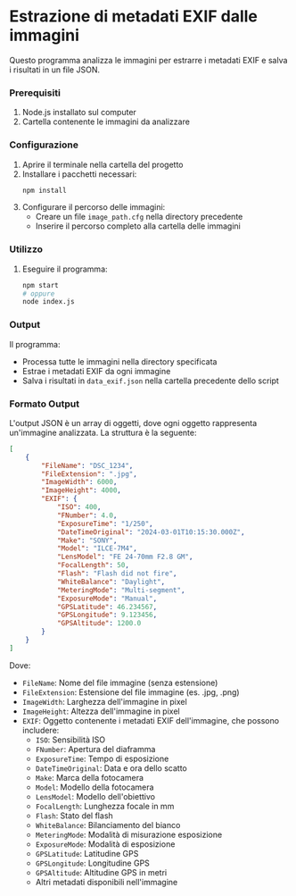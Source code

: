 # Estrazione di metadati EXIF dalle immagini

Questo programma analizza le immagini per estrarre i metadati EXIF e salva i risultati in un file JSON.

### Prerequisiti

1. Node.js installato sul computer
2. Cartella contenente le immagini da analizzare

### Configurazione

1. Aprire il terminale nella cartella del progetto
2. Installare i pacchetti necessari:
   ```bash
   npm install
   ```
3. Configurare il percorso delle immagini:
   - Creare un file `image_path.cfg` nella directory precedente
   - Inserire il percorso completo alla cartella delle immagini

### Utilizzo

1. Eseguire il programma:
   ```bash
   npm start
   # oppure
   node index.js
   ```

### Output

Il programma:
- Processa tutte le immagini nella directory specificata
- Estrae i metadati EXIF da ogni immagine
- Salva i risultati in `data_exif.json` nella cartella precedente dello script

### Formato Output

L'output JSON è un array di oggetti, dove ogni oggetto rappresenta un'immagine analizzata. La struttura è la seguente:

```json
[
	{
		"FileName": "DSC_1234",
		"FileExtension": ".jpg",
		"ImageWidth": 6000,
		"ImageHeight": 4000,
		"EXIF": {
			"ISO": 400,
			"FNumber": 4.0,
			"ExposureTime": "1/250",
			"DateTimeOriginal": "2024-03-01T10:15:30.000Z",
			"Make": "SONY",
			"Model": "ILCE-7M4",
			"LensModel": "FE 24-70mm F2.8 GM",
			"FocalLength": 50,
			"Flash": "Flash did not fire",
			"WhiteBalance": "Daylight",
			"MeteringMode": "Multi-segment",
			"ExposureMode": "Manual",
			"GPSLatitude": 46.234567,
			"GPSLongitude": 9.123456,
			"GPSAltitude": 1200.0
		}
	}
]
```

Dove:
- `FileName`: Nome del file immagine (senza estensione)
- `FileExtension`: Estensione del file immagine (es. .jpg, .png)
- `ImageWidth`: Larghezza dell'immagine in pixel
- `ImageHeight`: Altezza dell'immagine in pixel
- `EXIF`: Oggetto contenente i metadati EXIF dell'immagine, che possono includere:
  - `ISO`: Sensibilità ISO
  - `FNumber`: Apertura del diaframma
  - `ExposureTime`: Tempo di esposizione
  - `DateTimeOriginal`: Data e ora dello scatto
  - `Make`: Marca della fotocamera
  - `Model`: Modello della fotocamera
  - `LensModel`: Modello dell'obiettivo
  - `FocalLength`: Lunghezza focale in mm
  - `Flash`: Stato del flash
  - `WhiteBalance`: Bilanciamento del bianco
  - `MeteringMode`: Modalità di misurazione esposizione
  - `ExposureMode`: Modalità di esposizione
  - `GPSLatitude`: Latitudine GPS
  - `GPSLongitude`: Longitudine GPS
  - `GPSAltitude`: Altitudine GPS in metri
  - Altri metadati disponibili nell'immagine
